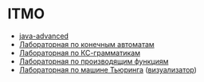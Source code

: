 # ITMO

- [java-advanced](https://github.com/pulnyasheva/ITMO/tree/main/java-advanced)
- [Лабораторная по конечным автоматам]()
- [Лабораторная по КС-грамматикам]()
- [Лабораторная по производящим функциям](https://github.com/pulnyasheva/ITMO/tree/main/lab-pf)
- [Лабораторная по машине Тьюринга](https://github.com/pulnyasheva/ITMO/tree/main/lab-turing) ([визуализатор](https://github.com/BudAlNik/turing-machine-visualizer))